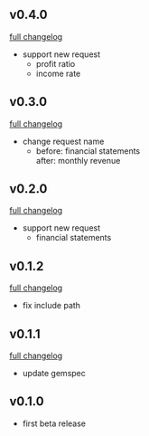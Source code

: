 ## v0.4.0
[full changelog](http://github.com/ysato5654/histock-simplefilter/compare/v0.3.0...v0.4.0)

* support new request
    - profit ratio
    - income rate

## v0.3.0
[full changelog](http://github.com/ysato5654/histock-simplefilter/compare/v0.2.0...v0.3.0)

* change request name
    - before: financial statements  
      after: monthly revenue

## v0.2.0
[full changelog](http://github.com/ysato5654/histock-simplefilter/compare/v0.1.2...v0.2.0)

* support new request
    - financial statements

## v0.1.2
[full changelog](http://github.com/ysato5654/histock-simplefilter/compare/v0.1.1...v0.1.2)

* fix include path

## v0.1.1
[full changelog](http://github.com/ysato5654/histock-simplefilter/compare/v0.1.0...v0.1.1)

* update gemspec

## v0.1.0

* first beta release
